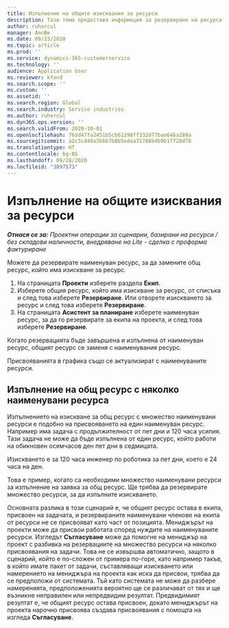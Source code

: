 ```yaml
---
title: Изпълнение на общите изисквания за ресурси
description: Тази тема предоставя информация за резервиране на ресурси за изискване за общ ресурс.
author: ruhercul
manager: AnnBe
ms.date: 09/23/2020
ms.topic: article
ms.prod: ''
ms.service: dynamics-365-customerservice
ms.technology: ''
audience: Application User
ms.reviewer: kfend
ms.search.scope: ''
ms.custom: ''
ms.assetid: ''
ms.search.region: Global
ms.search.industry: Service industries
ms.author: ruhercul
ms.dyn365.ops.version: ''
ms.search.validFrom: 2020-10-01
ms.openlocfilehash: 76dd47fa2451b5cb61298ff332d77bae646a288a
ms.sourcegitcommit: a2c3cd49a3b667b8b5edaa31788b4b9b1f728d78
ms.translationtype: HT
ms.contentlocale: bg-BG
ms.lasthandoff: 09/28/2020
ms.locfileid: "3897573"
---
```

# <a name="generic-resource-requirement-fulfillment"></a>Изпълнение на общите изисквания за ресурси

_**Отнася се за:** Проектни операции за сценарии, базирани на ресурси / без складови наличности, внедряване на Lite - сделка с проформа фактуриране_

Можете да резервирате наименуван ресурс, за да замените общ ресурс, който има изискване за ресурс.

1. На страницата **Проекти** изберете раздела **Екип**.
2. Изберете общия ресурс, който има изискване за ресурс, от списъка и след това изберете **Резервиране**. Или отворете изискването за ресурс и след това изберете **Резервиране**.
3. На страницата **Асистент за планиране** изберете наименуван ресурс, за да го резервирате за екипа на проекта, и след това изберете **Резервиране**.

Когато резервацията бъде завършена и изпълнена от наименуван ресурс, общият ресурс се заменя с наименувания ресурс.

Присвояванията в графика също се актуализират с наименуваните ресурси.

## <a name="fulfill-a-generic-resource-with-multiple-named-resources"></a>Изпълнение на общ ресурс с няколко наименувани ресурса
Изпълнението на изискване за общ ресурс с множество наименувани ресурси е подобно на присвояването на един наименуван ресурс. Например има задача с продължителност от пет дни и 120 часа усилия. Тази задача не може да бъде изпълнена от един ресурс, който работи на обикновен осемчасов ден пет дни в седмицата. 

Изискването е за 120 часа инженер по роботика за пет дни, което е 24 часа на ден.

Това е пример, когато са необходими множество наименувани ресурси за изпълнение на заявка за общ ресурс. Ще трябва да резервирате множество ресурси, за да изпълните изискването.

Основната разлика в този сценарий е, че общият ресурс остава в екипа, присвоен на задачата, и резервираните наименувани членове на екипа от ресурси не се присвояват като част от позицията. Мениджърът на проекти може да присвои работата според нуждите на наименуваните ресурси. Изгледът **Съгласуване** може да помогне на мениджър на проект с разбивка на резервациите на множество ресурси на няколко присвоявания на задачи. Това не се извършва автоматично, защото в сценарий, който е по-сложен от примера по-горе, като например такъв, в който имате пакет от задачи, съставляващи изискването или намерението на мениджъра на проекта как иска да присвои, трябва да се предположи от системата. Тъй като системата не може да разбере намеренията, предположенията вероятно ще се различават от тях и ще възникне неправилен или непредвидим резултат. Предвидимият резултат е, че общият ресурс остава присвоен, докато мениджърът на проекта нарочно присвоява създава присвоявания с помощта на изгледа **Съгласуване**.


